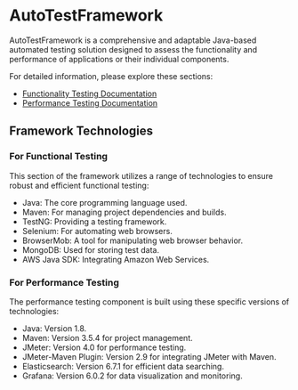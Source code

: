 # AutoTestFramework

AutoTestFramework is a comprehensive and adaptable Java-based automated testing solution designed to assess the functionality and performance of applications or their individual components.

For detailed information, please explore these sections:

* [Functionality Testing Documentation](functional/README.md)
* [Performance Testing Documentation](performance/README.md)

## Framework Technologies

### For Functional Testing

This section of the framework utilizes a range of technologies to ensure robust and efficient functional testing:

* Java: The core programming language used.
* Maven: For managing project dependencies and builds.
* TestNG: Providing a testing framework.
* Selenium: For automating web browsers.
* BrowserMob: A tool for manipulating web browser behavior.
* MongoDB: Used for storing test data.
* AWS Java SDK: Integrating Amazon Web Services.

### For Performance Testing

The performance testing component is built using these specific versions of technologies:

* Java: Version 1.8.
* Maven: Version 3.5.4 for project management.
* JMeter: Version 4.0 for performance testing.
* JMeter-Maven Plugin: Version 2.9 for integrating JMeter with Maven.
* Elasticsearch: Version 6.7.1 for efficient data searching.
* Grafana: Version 6.0.2 for data visualization and monitoring.
